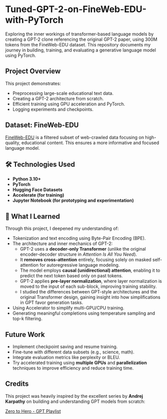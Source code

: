 # Tuned-GPT-2-on-FineWeb-EDU-with-PyTorch

Exploring the inner workings of transformer-based language models by creating a GPT-2 clone referencing the original GPT-2 paper, using 300M tokens from the FineWeb-EDU dataset. This repository documents my journey in building, training, and evaluating a generative language model using PyTorch.

##  Project Overview

This project demonstrates:
- Preprocessing large-scale educational text data.
- Creating a GPT-2 architecture from scratch.
- Efficient training using GPU acceleration and PyTorch.
- Logging experiments and checkpoints.

##  Dataset: FineWeb-EDU

[FineWeb-EDU](https://huggingface.co/datasets/HuggingFaceFW/fineweb-edu-small) is a filtered subset of web-crawled data focusing on high-quality, educational content. This ensures a more informative and focused language model.

## 🛠 Technologies Used

- **Python 3.10+**
- **PyTorch**
- **Hugging Face Datasets**
- **Accelerate (for training)**
- **Jupyter Notebook (for prototyping and experimentation)**

## 🧪 What I Learned

Through this project, I deepened my understanding of:
- Tokenization and text encoding using Byte-Pair Encoding (BPE).
- The architecture and inner mechanics of GPT-2:
  - GPT-2 uses a **decoder-only Transformer** (unlike the original encoder-decoder structure in *Attention Is All You Need*).
  - It **removes cross-attention** entirely, focusing solely on masked self-attention for autoregressive language modeling.
  - The model employs **causal (unidirectional) attention**, enabling it to predict the next token based only on past tokens.
  - GPT-2 applies **pre-layer normalization**, where layer normalization is moved to the input of each sub-block, improving training stability.
  - I studied the differences between GPT-style architectures and the original Transformer design, gaining insight into how simplifications in GPT favor generation tasks.
- Using Accelerator to simplify multi-GPU/CPU training.
- Generating meaningful completions using temperature sampling and top-k filtering.


##  Future Work

- Implement checkpoint saving and resume training.
- Fine-tune with different data subsets (e.g., science, math).
- Integrate evaluation metrics like perplexity or BLEU.
- Try accelerated training using **multiple GPUs** and **parallelization** techniques to improve efficiency and reduce training time.


##  Credits

This project was heavily inspired by the excellent series by **Andrej Karpathy** on building and understanding GPT models from scratch:

 [Zero to Hero - GPT Playlist](https://www.youtube.com/playlist?list=PLAqhIrjkxbuWI23v9cThsA9GvCAUhRvKZ)

